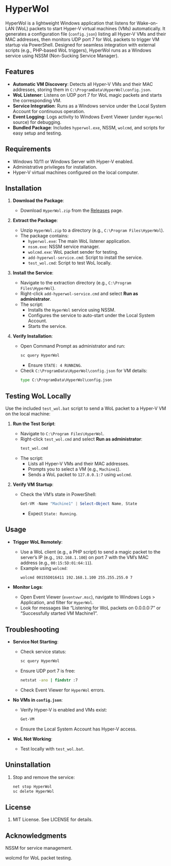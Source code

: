 # HyperWol

HyperWol is a lightweight Windows application that listens for Wake-on-LAN (WoL) packets to start Hyper-V virtual machines (VMs) automatically. It generates a configuration file (`config.json`) listing all Hyper-V VMs and their MAC addresses, then monitors UDP port 7 for WoL packets to trigger VM startup via PowerShell. Designed for seamless integration with external scripts (e.g., PHP-based WoL triggers), HyperWol runs as a Windows service using NSSM (Non-Sucking Service Manager).

## Features
- **Automatic VM Discovery**: Detects all Hyper-V VMs and their MAC addresses, storing them in `C:\ProgramData\HyperWol\config.json`.
- **WoL Listener**: Listens on UDP port 7 for WoL magic packets and starts the corresponding VM.
- **Service Integration**: Runs as a Windows service under the Local System Account for continuous operation.
- **Event Logging**: Logs activity to Windows Event Viewer (under `HyperWol` source) for debugging.
- **Bundled Package**: Includes `hyperwol.exe`, NSSM, `wolcmd`, and scripts for easy setup and testing.

## Requirements
- Windows 10/11 or Windows Server with Hyper-V enabled.
- Administrative privileges for installation.
- Hyper-V virtual machines configured on the local computer.

## Installation
1. **Download the Package**:
   - Download `HyperWol.zip` from the [Releases](https://github.com/Trashman0007/HyperWol/releases) page.

2. **Extract the Package**:
   - Unzip `HyperWol.zip` to a directory (e.g., `C:\Program Files\HyperWol`).
   - The package contains:
     - `hyperwol.exe`: The main WoL listener application.
     - `nssm.exe`: NSSM service manager.
     - `wolcmd.exe`: WoL packet sender for testing.
     - `add-hyperwol-service.cmd`: Script to install the service.
     - `test_wol.cmd`: Script to test WoL locally.

3. **Install the Service**:
   - Navigate to the extraction directory (e.g., `C:\Program Files\HyperWol`).
   - Right-click `add-hyperwol-service.cmd` and select **Run as administrator**.
   - The script:
     - Installs the `HyperWol` service using NSSM.
     - Configures the service to auto-start under the Local System Account.
     - Starts the service.

4. **Verify Installation**:
   - Open Command Prompt as administrator and run:
     ```cmd
     sc query HyperWol
     ```
     - Ensure `STATE: 4 RUNNING`.
   - Check `C:\ProgramData\HyperWol\config.json` for VM details:
     ```cmd
     type C:\ProgramData\HyperWol\config.json
     ```

## Testing WoL Locally
Use the included `test_wol.bat` script to send a WoL packet to a Hyper-V VM on the local machine:

1. **Run the Test Script**:
   - Navigate to `C:\Program Files\HyperWol`.
   - Right-click `test_wol.cmd` and select **Run as administrator**:
     ```cmd
     test_wol.cmd
     ```
   - The script:
     - Lists all Hyper-V VMs and their MAC addresses.
     - Prompts you to select a VM (e.g., `Machine1`).
     - Sends a WoL packet to `127.0.0.1:7` using `wolcmd`.

2. **Verify VM Startup**:
   - Check the VM’s state in PowerShell:
     ```powershell
     Get-VM -Name "Machine1" | Select-Object Name, State
     ```
     - Expect `State: Running`.

## Usage
- **Trigger WoL Remotely**:
  - Use a WoL client (e.g., a PHP script) to send a magic packet to the server’s IP (e.g., `192.168.1.100`) on port 7 with the VM’s MAC address (e.g., `00:15:5D:01:64:11`).
  - Example using `wolcmd`:
    ```cmd
    wolcmd 00155D016411 192.168.1.100 255.255.255.0 7
    ```

- **Monitor Logs**:
  - Open Event Viewer (`eventvwr.msc`), navigate to Windows Logs > Application, and filter for `HyperWol`.
  - Look for messages like “Listening for WoL packets on 0.0.0.0:7” or “Successfully started VM Machine1”.

## Troubleshooting
- **Service Not Starting**:
  - Check service status:
    ```cmd
    sc query HyperWol
    ```
  - Ensure UDP port 7 is free:
    ```cmd
    netstat -ano | findstr :7
    ```
  - Check Event Viewer for `HyperWol` errors.

- **No VMs in `config.json`**:
  - Verify Hyper-V is enabled and VMs exist:
    ```powershell
    Get-VM
    ```
  - Ensure the Local System Account has Hyper-V access.

- **WoL Not Working**:
  - Test locally with `test_wol.bat`.

## Uninstallation
1. Stop and remove the service:
   ```cmd
   net stop HyperWol
   sc delete HyperWol
   
## License
1. MIT License. See LICENSE for details.

## Acknowledgments

NSSM for service management.

wolcmd for WoL packet testing.


